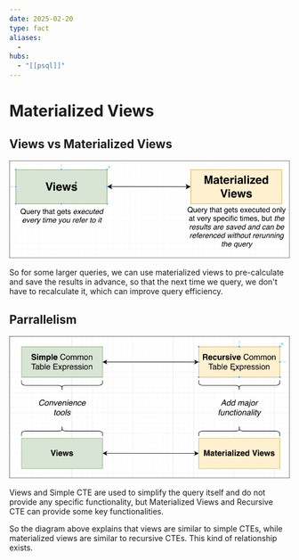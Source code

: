 ```yaml
---
date: 2025-02-20
type: fact
aliases:
  -
hubs:
  - "[[psql]]"
---
```


# Materialized Views

## Views vs Materialized Views

![views-vs-materialized-views.png](../../assets/imgs/views-vs-materialized-views.png)

So for some larger queries, we can use materialized views to pre-calculate and save the results in advance, so that the next time we query, we don't have to recalculate it, which can improve query efficiency.


## Parrallelism

![parrall-view-cte.png](../../assets/imgs/parrall-view-cte.png)

Views and Simple CTE are used to simplify the query itself and do not provide any specific functionality, but Materialized Views and Recursive CTE can provide some key functionalities.

So the diagram above explains that views are similar to simple CTEs, while materialized views are similar to recursive CTEs. This kind of relationship exists.






